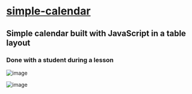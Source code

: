 # [simple-calendar](https://github.com/UniBreakfast/simple-calendar)

## Simple calendar built with JavaScript in a table layout

### Done with a student during a lesson

![image](https://github.com/user-attachments/assets/c7a4efe9-9263-4a40-9ba5-93391107051f)

![image](https://github.com/user-attachments/assets/e9a846f4-0aec-4099-98d9-f87d94e0f1b8)
